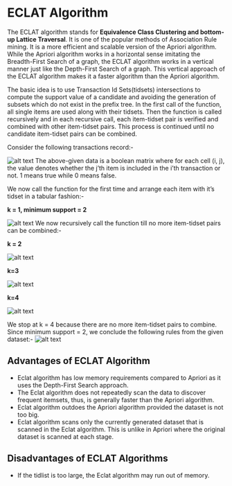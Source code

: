 
# ECLAT Algorithm
The ECLAT algorithm stands for **Equivalence Class Clustering and bottom-up Lattice Traversal**. It is one of the popular methods of Association Rule mining. It is a more efficient and scalable version of the Apriori algorithm. While the Apriori algorithm works in a horizontal sense imitating the Breadth-First Search of a graph, the ECLAT algorithm works in a vertical manner just like the Depth-First Search of a graph. This vertical approach of the ECLAT algorithm makes it a faster algorithm than the Apriori algorithm.   

The basic idea is to use Transaction Id Sets(tidsets) intersections to compute the support value of a candidate and avoiding the generation of subsets which do not exist in the prefix tree. In the first call of the function, all single items are used along with their tidsets. Then the function is called recursively and in each recursive call, each item-tidset pair is verified and combined with other item-tidset pairs. This process is continued until no candidate item-tidset pairs can be combined.                                                                                                                                                                                     

Consider the following transactions record:-

![alt text](https://media.geeksforgeeks.org/wp-content/uploads/20190611105423/Data3.png)
The above-given data is a boolean matrix where for each cell (i, j), the value denotes whether the j’th item is included in the i’th transaction or not. 1 means true while 0 means false.

We now call the function for the first time and arrange each item with it’s tidset in a tabular fashion:-

**k = 1, minimum support = 2**

![alt text](https://i.postimg.cc/NfqKjpdb/11-09-2022-22-03-13-REC.png)
We now recursively call the function till no more item-tidset pairs can be combined:-

**k = 2**

![alt text](https://i.postimg.cc/CKNTTLzb/11-09-2022-21-55-54-REC.png)

**k=3**

![alt text](https://i.postimg.cc/GpB7zLvc/11-09-2022-21-57-54-REC.png)

**k=4**

![alt text](https://i.postimg.cc/mDyQyJpL/11-09-2022-21-59-43-REC.png)

We stop at k = 4 because there are no more item-tidset pairs to combine.   
Since minimum support = 2, we conclude the following rules from the given dataset:-
![alt text](https://i.postimg.cc/8P2jswwt/11-09-2022-22-01-00-REC.png)

## Advantages of ECLAT Algorithm
- Eclat algorithm has low memory requirements compared to Apriori as it uses the Depth-First Search approach.
- The Eclat algorithm does not repeatedly scan the data to discover frequent itemsets, thus, is generally faster than the Apriori algorithm.
- Eclat algorithm outdoes the Apriori algorithm provided the dataset is not too big.
- Eclat algorithm scans only the currently generated dataset that is scanned in the Eclat algorithm. This is unlike in Apriori where the original dataset is scanned at each stage.
## Disadvantages of ECLAT Algorithms
- If the tidlist is too large, the Eclat algorithm may run out of memory.
